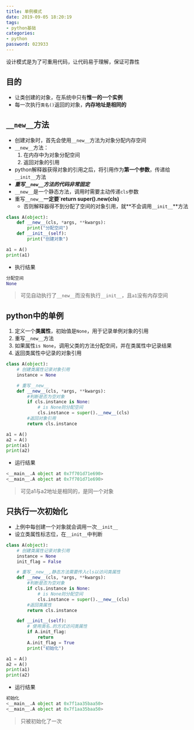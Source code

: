 ```yaml
---
title: 单例模式
date: 2019-09-05 18:20:19
tags:
- python基础
categories:
- python
password: 023933
---
```


设计模式是为了可重用代码，让代码易于理解，保证可靠性

<!--more-->

## 目的
* 让类创建的对象，在系统中只有**惟一的一个实例**
* 每一次执行`类名()`返回的对象，**内存地址是相同的**

## `__new__`方法
* 创建对象时，首先会使用`__new__`方法为对象分配内存空间
* `__new__`方法：
  1. 在内存中为对象分配空间
  2. 返回对象的引用
* python解释器获得对象的引用之后，将引用作为**第一个参数**，传递给`__init__`方法
* ***重写`__new__`方法的代码非常固定***
* `__new__`是一个静态方法，调用时需要主动传递`cls`参数
* 重写`__new__`**一定要`return super().__new__(cls)**
  * 否则解释器得不到分配了空间的对象引用，就**不会调用`__init__`**方法
```py
class A(object):
	def __new__(cls, *args, **kwargs):
		print("分配空间")
	def __init__(self):
		print("创建对象")

a1 = A()
print(a1)
```

* 执行结果
```py
分配空间
None
```

> 可见自动执行了`__new__`而没有执行`__init__`，且`a1`没有内存空间

## python中的单例
1. 定义一个**类属性**，初始值是`None`，用于记录单例对象的引用
2. 重写`__new__`方法
3. 如果属性`is None`，调用父类的方法分配空间，并在类属性中记录结果
4. 返回类属性中记录的对象引用
```py
class A(object):
	# 创建类属性记录对象引用
	instance = None

	# 重写__new__
	def __new__(cls, *args, **kwargs):
		#判断是否为空对象
		if cls.instance is None:
			# is None则分配空间
			cls.instance = super().__new__(cls)
		#返回对象引用
		return cls.instance

a1 = A()
a2 = A()
print(a1)
print(a2)
```

* 运行结果
```py
<__main__.A object at 0x7f701d71e690>
<__main__.A object at 0x7f701d71e690>
```
> 可见a1与a2地址是相同的，是同一个对象

## 只执行一次初始化
* 上例中每创建一个对象就会调用一次`__init__`
* 设立类属性标志位，在`__init__`中判断
```py
class A(object):
	# 创建类属性记录对象引用
	instance = None
	init_flag = False

	# 重写__new__,静态方法需要传入cls以访问类属性
	def __new__(cls, *args, **kwargs):
		#判断是否为空对象
		if cls.instance is None:
			# is None则分配空间
			cls.instance = super().__new__(cls)
		#返回类属性
		return cls.instance

	def __init__(self):
		# 使用类名.的方式访问类属性
		if A.init_flag:
			return
		A.init_flag = True
		print("初始化")

a1 = A()
a2 = A()
print(a1)
print(a2)
```

* 运行结果
```py
初始化
<__main__.A object at 0x7f1aa35baa50>
<__main__.A object at 0x7f1aa35baa50>
```

> 只被初始化了一次

